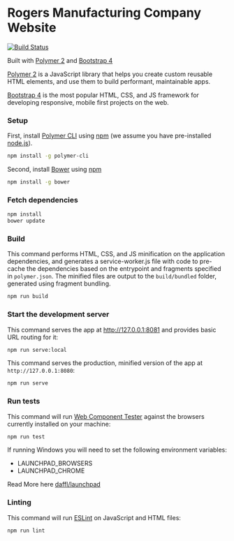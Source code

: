 # Rogers Manufacturing Company Website

[![Build Status](https://travis-ci.com/patkub/rmc1891-site.svg?token=SzEUzz2hzombHeznyA1S&branch=master)](https://travis-ci.com/patkub/rmc1891-site)

Built with [Polymer 2](https://www.polymer-project.org/) and [Bootstrap 4](http://getbootstrap.com/)

[Polymer 2](https://www.polymer-project.org/) is a JavaScript library that helps you create custom reusable HTML elements, and use them to build performant, maintainable apps.

[Bootstrap 4](http://getbootstrap.com/) is the most popular HTML, CSS, and JS framework for developing responsive, mobile first projects on the web.

### Setup

First, install [Polymer CLI](https://github.com/Polymer/polymer-cli) using
[npm](https://www.npmjs.com) (we assume you have pre-installed [node.js](https://nodejs.org)).

```sh
npm install -g polymer-cli
```

Second, install [Bower](https://bower.io/) using [npm](https://www.npmjs.com)

```sh
npm install -g bower
```

### Fetch dependencies

```sh
npm install
bower update
```

### Build

This command performs HTML, CSS, and JS minification on the application
dependencies, and generates a service-worker.js file with code to pre-cache the
dependencies based on the entrypoint and fragments specified in `polymer.json`.
The minified files are output to the `build/bundled` folder,
generated using fragment bundling.

```sh
npm run build
```

### Start the development server

This command serves the app at http://127.0.0.1:8081 and provides basic URL
routing for it:

```sh
npm run serve:local
```

This command serves the production, minified version of the app at
`http://127.0.0.1:8080`:

```sh
npm run serve
```

### Run tests

This command will run [Web Component Tester](https://github.com/Polymer/web-component-tester)
against the browsers currently installed on your machine:

```sh
npm run test
```

If running Windows you will need to set the following environment variables:

- LAUNCHPAD_BROWSERS
- LAUNCHPAD_CHROME

Read More here [daffl/launchpad](https://github.com/daffl/launchpad#environment-variables-impacting-local-browsers-detection)

### Linting

This command will run [ESLint](http://eslint.org/) on JavaScript and HTML files:

```sh
npm run lint
```
